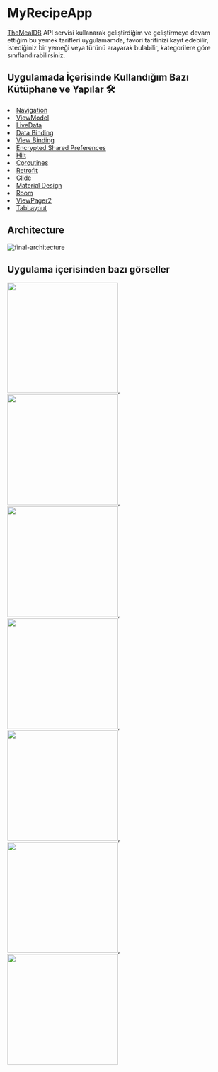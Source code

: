 # MyRecipeApp

[TheMealDB](https://www.themealdb.com/) API servisi kullanarak geliştirdiğim ve geliştirmeye devam ettiğim bu yemek tarifleri uygulamamda, favori tarifinizi kayıt edebilir, istediğiniz bir yemeği veya türünü arayarak bulabilir, kategorilere göre sınıflandırabilirsiniz.

## Uygulamada İçerisinde Kullandığım Bazı Kütüphane ve Yapılar 🛠

<li><a href="https://developer.android.com/topic/libraries/architecture/navigation/">Navigation</a></li>
<li><a href="https://developer.android.com/topic/libraries/architecture/viewmodel">ViewModel</a></li>
<li><a href="https://developer.android.com/topic/libraries/architecture/livedata">LiveData</a></li>
<li><a href="https://developer.android.com/topic/libraries/data-binding">Data Binding</a></li>
<li><a href="https://developer.android.com/topic/libraries/view-binding">View Binding</a></li>
<li><a href="https://developer.android.com/reference/androidx/security/crypto/EncryptedSharedPreferences">Encrypted Shared Preferences </a></li>
<li><a href="https://developer.android.com/training/dependency-injection/hilt-android">Hilt</a></li>
<li><a href="https://developer.android.com/kotlin/coroutines">Coroutines</a></li>
<li><a href="https://square.github.io/retrofit/">Retrofit</a></li>
<li><a href="https://bumptech.github.io/glide">Glide</a></li>
<li><a href="https://material.io/develop/android/docs/getting-started/">Material Design</a></li>
<li><a href="https://developer.android.com/training/data-storage/room">Room</a></li>
<li><a href="https://developer.android.com/guide/navigation/navigation-swipe-view-2">ViewPager2</a></li>
<li><a href="https://developer.android.com/reference/com/google/android/material/tabs/TabLayout">TabLayout</a></li>

## Architecture

![final-architecture](https://user-images.githubusercontent.com/71526845/206714560-fd57fe48-7d35-4434-9beb-ffd6ca396cfb.png)

## Uygulama içerisinden bazı görseller

<img src="https://user-images.githubusercontent.com/71526845/206716348-86832158-d8a7-42ee-a9f6-9dc9b1dd1977.jpeg" width="250">,<img src="https://user-images.githubusercontent.com/71526845/206716439-98a07657-0ae1-41a6-9f89-e8359faa9f3e.jpeg" width="250">,<img src="https://user-images.githubusercontent.com/71526845/206719857-6b71e149-e775-4903-8b03-c9919e3d8a80.jpg" width="250">,<img src="https://user-images.githubusercontent.com/71526845/206716483-f2d0cb07-a376-424c-8486-0a3589d8f4e9.jpeg" width="250">,<img src="https://user-images.githubusercontent.com/71526845/206716518-4e47c256-046f-4e47-b64d-70518144ed27.jpeg" width="250">,<img src="https://user-images.githubusercontent.com/71526845/206716582-9ddcba68-466b-4601-bc83-c31a6637f1b3.jpeg" width="250">,<img src="https://user-images.githubusercontent.com/71526845/206718969-a4398284-ccdc-488e-8eea-40e369b1f3ef.jpg" width="250">



